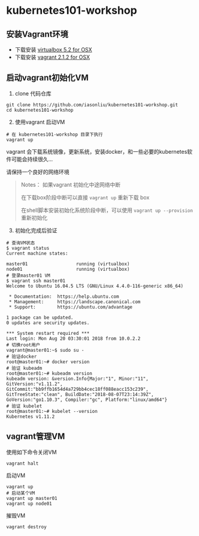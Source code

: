 # kubernetes101-workshop
## 安装Vagrant环境
- 下载安装 [virtualbox 5.2 for OSX](https://download.virtualbox.org/virtualbox/5.2.18/VirtualBox-5.2.18-124319-OSX.dmg)
- 下载安装 [vagrant 2.1.2 for OSX](https://releases.hashicorp.com/vagrant/2.1.2/vagrant_2.1.2_x86_64.dmg) 

## 启动vagrant初始化VM
1. clone 代码仓库
```
git clone https://github.com/iasonliu/kubernetes101-workshop.git
cd kubernetes101-workshop
```
2. 使用vagrant 启动VM
```
# 在 kubernetes101-workshop 目录下执行
vagrant up
```
vagrant 会下载系统镜像，更新系统，安装docker，和一些必要的kubernetes软件可能会持续很久...

请保持一个良好的网络环境

> Notes： 如果vagrant 初始化中途网络中断
> 
> 在下载box阶段中断可以直接 `vagrant up` 重新下载 box
> 
> 在shell脚本安装初始化系统阶段中断，可以使用 `vagrant up --provision` 重新初始化


3. 初始化完成后验证
```
# 查询VM状态
$ vagrant status
Current machine states:

master01                  running (virtualbox)
node01                    running (virtualbox)
# 登录master01 VM
$ vagrant ssh master01
Welcome to Ubuntu 16.04.5 LTS (GNU/Linux 4.4.0-116-generic x86_64)

 * Documentation:  https://help.ubuntu.com
 * Management:     https://landscape.canonical.com
 * Support:        https://ubuntu.com/advantage

1 package can be updated.
0 updates are security updates.

*** System restart required ***
Last login: Mon Aug 20 03:30:01 2018 from 10.0.2.2
# 切换root用户
vagrant@master01:~$ sudo su -
# 验证docker
root@master01:~# docker version
# 验证 kubeadm
root@master01:~# kubeadm version
kubeadm version: &version.Info{Major:"1", Minor:"11", GitVersion:"v1.11.2", GitCommit:"bb9ffb1654d4a729bb4cec18ff088eacc153c239", GitTreeState:"clean", BuildDate:"2018-08-07T23:14:39Z", GoVersion:"go1.10.3", Compiler:"gc", Platform:"linux/amd64"}
# 验证 kubelet
root@master01:~# kubelet --version
Kubernetes v1.11.2
```

## vagrant管理VM
使用如下命令关闭VM
```
vagrant halt
```
启动VM
```
vagrant up
# 启动某个VM
vagrant up master01
vagrant up node01
```
摧毁VM
```
vagrant destroy
```


